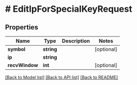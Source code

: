 # # EditIpForSpecialKeyRequest

## Properties

Name | Type | Description | Notes
------------ | ------------- | ------------- | -------------
**symbol** | **string** |  | [optional]
**ip** | **string** |  |
**recvWindow** | **int** |  | [optional]

[[Back to Model list]](../../README.md#models) [[Back to API list]](../../README.md#endpoints) [[Back to README]](../../README.md)
